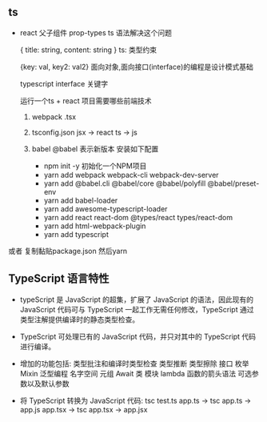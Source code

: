 ## ts
- react 父子组件 prop-types
  ts 语法解决这个问题

  { title: string, content: string }
  ts: 类型约束

  {key: val, key2: val2}
  面向对象,面向接口(interface)的编程是设计模式基础

  typescript interface 关键字
  
  运行一个ts + react 项目需要哪些前端技术
  1. webpack 
   .tsx
   
  2. tsconfig.json jsx -> react ts -> js
  3. babel @babel 表示新版本
  安装如下配置
      - npm init -y  初始化一个NPM项目
      - yarn add webpack webpack-cli webpack-dev-server  
      - yarn add @babel.cli @babel/core  @babel/polyfill @babel/preset-env
      - yarn add babel-loader
      - yarn add awesome-typescript-loader
      - yarn add react react-dom @types/react  types/react-dom
      - yarn add html-webpack-plugin
      - yarn add typescript

或者 复制黏贴package.json 然后yarn 



## TypeScript 语言特性
- typeScript 是 JavaScript 的超集，扩展了 JavaScript 的语法，因此现有的 JavaScript 代码可与 TypeScript 一起工作无需任何修改，TypeScript 通过类型注解提供编译时的静态类型检查。

- TypeScript 可处理已有的 JavaScript 代码，并只对其中的 TypeScript 代码进行编译。

- 增加的功能包括: 
类型批注和编译时类型检查
类型推断
类型擦除
接口
枚举
Mixin
泛型编程
名字空间
元组
Await
类
模块
lambda 函数的箭头语法
可选参数以及默认参数

- 将 TypeScript 转换为 JavaScript 代码: tsc test.ts
  app.ts  -> tsc app.ts  ->  app.js
  app.tsx  -> tsc app.tsx  ->  app.jsx
      